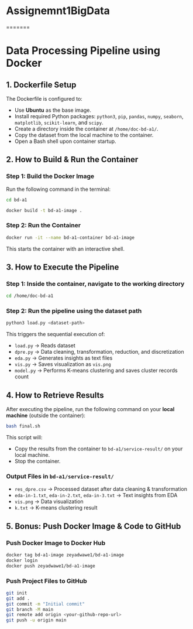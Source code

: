 
# Assignemnt1BigData
=======
# Data Processing Pipeline using Docker

## 1. Dockerfile Setup
The Dockerfile is configured to:
- Use **Ubuntu** as the base image.
- Install required Python packages: `python3`, `pip`, `pandas`, `numpy`, `seaborn`, `matplotlib`, `scikit-learn`, and `scipy`.
- Create a directory inside the container at `/home/doc-bd-a1/`.
- Copy the dataset from the local machine to the container.
- Open a Bash shell upon container startup.

## 2. How to Build & Run the Container

### **Step 1: Build the Docker Image**
Run the following command in the terminal:
```bash
cd bd-a1

docker build -t bd-a1-image .
```

### **Step 2: Run the Container**
```bash
docker run -it --name bd-a1-container bd-a1-image
```
This starts the container with an interactive shell.

## 3. How to Execute the Pipeline

### **Step 1: Inside the container, navigate to the working directory**
```bash
cd /home/doc-bd-a1
```

### **Step 2: Run the pipeline using the dataset path**
```bash
python3 load.py <dataset-path>
```
This triggers the sequential execution of:
- `load.py` → Reads dataset
- `dpre.py` → Data cleaning, transformation, reduction, and discretization
- `eda.py` → Generates insights as text files
- `vis.py` → Saves visualization as `vis.png`
- `model.py` → Performs K-means clustering and saves cluster records count

## 4. How to Retrieve Results

After executing the pipeline, run the following command on your **local machine** (outside the container):

```bash
bash final.sh
```
This script will:
- Copy the results from the container to `bd-a1/service-result/` on your local machine.
- Stop the container.

### **Output Files in `bd-a1/service-result/`**
- `res_dpre.csv` → Processed dataset after data cleaning & transformation
- `eda-in-1.txt`, `eda-in-2.txt`, `eda-in-3.txt` → Text insights from EDA
- `vis.png` → Data visualization
- `k.txt` → K-means clustering result

## 5. Bonus: Push Docker Image & Code to GitHub

### **Push Docker Image to Docker Hub**
```bash
docker tag bd-a1-image zeyadwawe1/bd-a1-image 
docker login
docker push zeyadwawe1/bd-a1-image
```

### **Push Project Files to GitHub**
```bash
git init
git add .
git commit -m "Initial commit"
git branch -M main
git remote add origin <your-github-repo-url>
git push -u origin main
```
